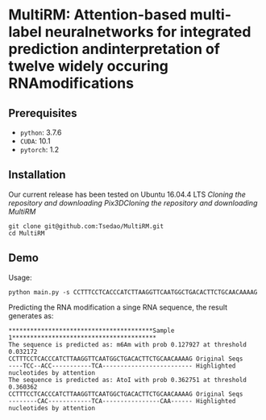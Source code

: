 # MultiRM: Attention-based multi-label neuralnetworks for integrated prediction andinterpretation of twelve widely occuring RNAmodifications

## Prerequisites
* `python`: 3.7.6
* `CUDA`: 10.1
* `pytorch`: 1.2
## Installation
Our current release has been tested on Ubuntu 16.04.4 LTS
*Cloning the repository and downloading Pix3DCloning the repository and downloading MultiRM*
```
git clone git@github.com:Tsedao/MultiRM.git
cd MultiRM
```

## Demo
Usage:
```
python main.py -s CCTTTCCTCACCCATCTTAAGGTTCAATGGCTGACACTTCTGCAACAAAAG
```
Predicting the RNA modification a singe RNA sequence, the result generates as:
```
****************************************Sample 1****************************************
The sequence is predicted as: m6Am with prob 0.127927 at threshold 0.032172
CCTTTCCTCACCCATCTTAAGGTTCAATGGCTGACACTTCTGCAACAAAAG Original Seqs
----TCC--ACC-----------TCA------------------------- Highlighted nucleotides by attention
The sequence is predicted as: AtoI with prob 0.362751 at threshold 0.360362
CCTTTCCTCACCCATCTTAAGGTTCAATGGCTGACACTTCTGCAACAAAAG Original Seqs
--------CAC------------TCA----------------CAA------ Highlighted nucleotides by attention

```
